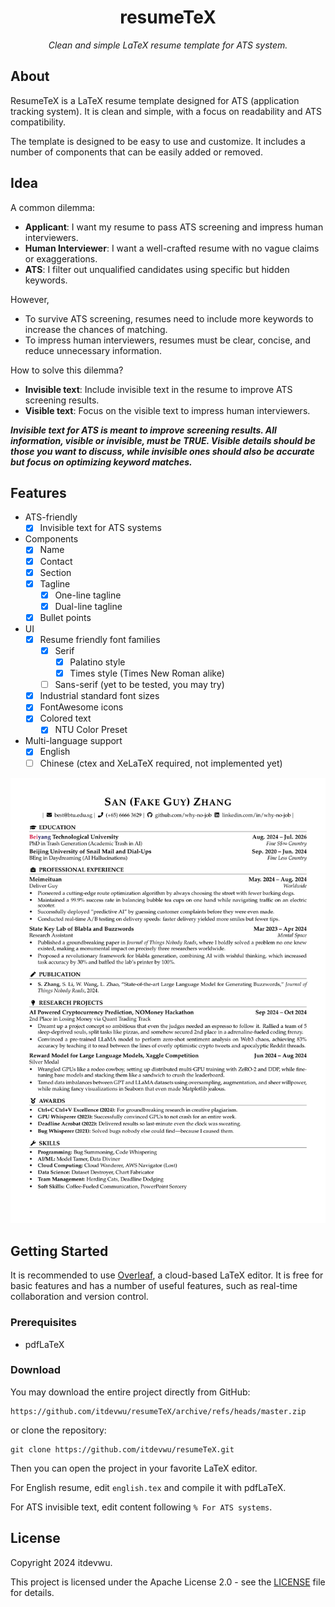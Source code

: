 <div align="center">

# resumeTeX

_Clean and simple LaTeX resume template for ATS system._

</div>

## About

ResumeTeX is a LaTeX resume template designed for ATS (application tracking system). It is clean and simple, with a focus on readability and ATS compatibility.

The template is designed to be easy to use and customize. It includes a number of components that can be easily added or removed.

## Idea

A common dilemma:  

- **Applicant**: I want my resume to pass ATS screening and impress human interviewers.  
- **Human Interviewer**: I want a well-crafted resume with no vague claims or exaggerations.  
- **ATS**: I filter out unqualified candidates using specific but hidden keywords.

However,

- To survive ATS screening, resumes need to include more keywords to increase the chances of matching.
- To impress human interviewers, resumes must be clear, concise, and reduce unnecessary information.

How to solve this dilemma?

- **Invisible text**: Include invisible text in the resume to improve ATS screening results.
- **Visible text**: Focus on the visible text to impress human interviewers.

***Invisible text for ATS is meant to improve screening results. All information, visible or invisible, must be TRUE. Visible details should be those you want to discuss, while invisible ones should also be accurate but focus on optimizing keyword matches.***

## Features

- ATS-friendly
  - [x] Invisible text for ATS systems
- Components
  - [x] Name
  - [x] Contact
  - [x] Section
  - [x] Tagline
    - [x] One-line tagline
    - [x] Dual-line tagline
  - [x] Bullet points
- UI
  - [x] Resume friendly font families
    - [x] Serif
      - [x] Palatino style
      - [x] Times style (Times New Roman alike)
    - [ ] Sans-serif (yet to be tested, you may try)
  - [x] Industrial standard font sizes
  - [x] FontAwesome icons
  - [x] Colored text
    - [x] NTU Color Preset
- Multi-language support
  - [x] English
  - [ ] Chinese (ctex and XeLaTeX required, not implemented yet)

<div align="center">

![ATS Friendly English Resume](./img/english_resume.png)

</div>

## Getting Started

It is recommended to use [Overleaf](https://www.overleaf.com/), a cloud-based LaTeX editor. It is free for basic features and has a number of useful features, such as real-time collaboration and version control.

### Prerequisites

- pdfLaTeX

### Download

You may download the entire project directly from GitHub:

```
https://github.com/itdevwu/resumeTeX/archive/refs/heads/master.zip
```

or clone the repository:

```shell
git clone https://github.com/itdevwu/resumeTeX.git
```

Then you can open the project in your favorite LaTeX editor.

For English resume, edit `english.tex` and compile it with pdfLaTeX.

For ATS invisible text, edit content following `% For ATS systems`.

## License

Copyright 2024 itdevwu.

This project is licensed under the Apache License 2.0 - see the [LICENSE](LICENSE) file for details.
